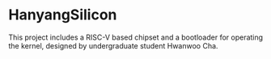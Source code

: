 # HanyangSilicon
This project includes a RISC-V based chipset and a bootloader for operating the kernel, designed by undergraduate student Hwanwoo Cha.
